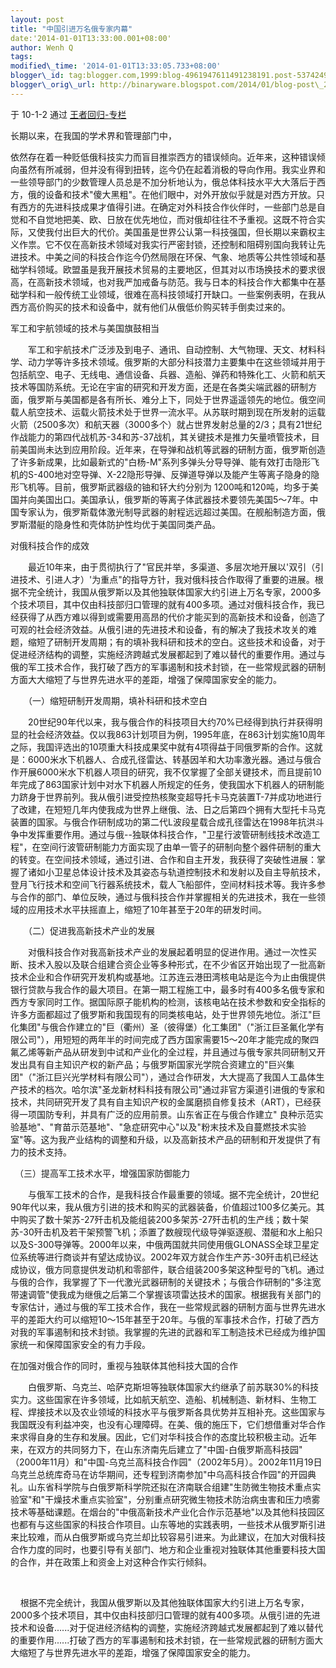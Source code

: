 ```yaml
--- 
layout: post 
title: "中国引进万名俄专家内幕" 
date:'2014-01-01T13:33:00.001+08:00' 
author: Wenh Q
tags:
modified\_time: '2014-01-01T13:33:05.733+08:00' 
blogger\_id: tag:blogger.com,1999:blog-4961947611491238191.post-5374249104149922374
blogger\_orig\_url: http://binaryware.blogspot.com/2014/01/blog-post\_2256.html
---
```

<div dir="ltr">

于 10-1-2 通过 [王者回归-专栏](http://blog.china.com/u/060604/863/)



长期以来，在我国的学术界和管理部门中，

<div>

依然存在着一种贬低俄科技实力而盲目推崇西方的错误倾向。近年来，这种错误倾向虽然有所减弱，但并没有得到扭转，迄今仍在起着消极的导向作用。我实业界和一些领导部门的少数管理人员总是不加分析地认为，俄总体科技水平大大落后于西方，俄的设备和技术"傻大黑粗"。在他们眼中，对外开放似乎就是对西方开放。只有西方的先进科技成果才值得引进。在确定对外科技合作伙伴时，一些部门总是自觉和不自觉地把美、欧、日放在优先地位，而对俄却往往不予重视。这既不符合实际，又使我付出巨大的代价。美国虽是世界公认第一科技强国，但长期以来霸权主义作祟。它不仅在高新技术领域对我实行严密封锁，还控制和阻碍别国向我转让先进技术。中美之间的科技合作迄今仍然局限在环保、气象、地质等公共性领域和基础学科领域。欧盟虽是我开展技术贸易的主要地区，但其对以市场换技术的要求很高，在高新技术领域，也对我严加戒备与防范。我与日本的科技合作大都集中在基础学科和一般传统工业领域，很难在高科技领域打开缺口。一些案例表明，在我从西方高价购买的技术和设备中，就有他们从俄低价购买转手倒卖过来的。

<div>

</div>

<div>

军工和宇航领域的技术与美国旗鼓相当

</div>

<div>



　　军工和宇航技术广泛涉及到电子、通讯、自动控制、大气物理、天文、材料科学、动力学等许多技术领域。俄罗斯的大部分科技潜力主要集中在这些领域并用于包括航空、电子、无线电、通信设备、兵器、造船、弹药和特殊化工、火箭和航天技术等国防系统。无论在宇宙的研究和开发方面，还是在各类尖端武器的研制方面，俄罗斯与美国都是各有所长、难分上下，同处于世界遥遥领先的地位。俄空间载人航空技术、运载火箭技术处于世界一流水平。从苏联时期到现在所发射的运载火箭（2500多次）和航天器（3000多个）就占世界发射总量的2/3；具有21世纪作战能力的第四代战机苏-34和苏-37战机，其关键技术是推力矢量喷管技术，目前美国尚未达到应用阶段。近年来，在导弹和战机等武器的研制方面，俄罗斯创造了许多新成果，比如最新式的"白杨-M"系列多弹头分导导弹、能有效打击隐形飞机的S-400地对空导弹、X-22隐形导弹、反弹道导弹以及能产生等离子隐身的隐形飞机等。目前，俄罗斯武器级的铀和钚大约分别为
1200吨和120吨，均多于美国并向美国出口。美国承认，俄罗斯的等离子体武器技术要领先美国5～7年。中国专家认为，俄罗斯载体激光制导武器的射程远远超过美国。在舰船制造方面，俄罗斯潜艇的隐身性和壳体防护性均优于美国同类产品。

</div>

<div>

</div>

<div>

对俄科技合作的成效

</div>

<div>



　　最近10年来，由于贯彻执行了"官民并举，多渠道、多层次地开展以'双引（引进技术、引进人才）'为重点"的指导方针，我对俄科技合作取得了重要的进展。根据不完全统计，我国从俄罗斯以及其他独联体国家大约引进上万名专家，2000多个技术项目，其中仅由科技部归口管理的就有400多项。通过对俄科技合作，我已经获得了从西方难以得到或需要用高昂的代价才能买到的高新技术和设备，创造了可观的社会经济效益。从俄引进的先进技术和设备，有的解决了我技术攻关的难题，缩短了研制开发周期；有的填补我科研和技术的空白。这些技术和设备，对于促进经济结构的调整，实施经济跨越式发展都起到了难以替代的重要作用。通过与俄的军工技术合作，我打破了西方的军事遏制和技术封锁，在一些常规武器的研制方面大大缩短了与世界先进水平的差距，增强了保障国家安全的能力。 

　　（一）缩短研制开发周期，填补科研和技术空白

　　20世纪90年代以来，我与俄合作的科技项目大约70%已经得到执行并获得明显的社会经济效益。仅以我863计划项目为例，1995年底，在863计划实施10周年之际，我国评选出的10项重大科技成果奖中就有4项得益于同俄罗斯的合作。这就是：6000米水下机器人、合成孔径雷达、转基因羊和大功率激光器。通过与俄合作开展6000米水下机器人项目的研究，我不仅掌握了全部关键技术，而且提前10年完成了863国家计划中对水下机器人所规定的任务，使我国水下机器人的研制能力跻身于世界前列。我从俄引进受控热核聚变超导托卡马克装置T-7并成功地进行了改建，在短短几年内使我成为世界上继俄、法、日之后第四个拥有大型托卡马克装置的国家。与俄合作研制成功的第二代L波段星载合成孔径雷达在1998年抗洪斗争中发挥重要作用。通过与俄--独联体科技合作，"卫星行波管研制线技术改造工程"，在空间行波管研制能力方面实现了由单一管子的研制向整个器件研制的重大的转变。在空间技术领域，通过引进、合作和自主开发，我获得了突破性进展：掌握了诸如小卫星总体设计技术及其姿态与轨道控制技术和发射以及自主导航技术，登月飞行技术和空间飞行器系统技术，载人飞船部件，空间材料技术等。我许多参与合作的部门、单位反映，通过与俄科技合作并掌握相关的先进技术，我在一些领域的应用技术水平扶摇直上，缩短了10年甚至于20年的研发时间。

</div>

<div>

</div>

<div>



　　（二）促进我高新技术产业的发展

</div>

<div>



　　对俄科技合作对我高新技术产业的发展起着明显的促进作用。通过一次性买断、技术入股以及联合组建合资企业等多种形式，在不少省区开始出现了一批高新技术企业和合作研究开发机构或基地。江苏连云港田湾核电站是迄今为止由俄提供银行贷款与我合作的最大项目。在第一期工程施工中，最多时有400多名俄专家和西方专家同时工作。据国际原子能机构的检测，该核电站在技术参数和安全指标的许多方面都超过了俄罗斯和我国现有的同类核电站，处于世界领先地位。浙江"巨化集团"与俄合作建立的"巨（衢州）圣（彼得堡）化工集团"（"浙江巨圣氟化学有限公司"），用短短的两年半的时间完成了西方国家需要15～20年才能完成的聚四氟乙烯等新产品从研发到中试和产业化的全过程，并且通过与俄专家共同研制又开发出具有自主知识产权的新产品；与俄罗斯国家光学院合资建立的"巨兴集团"（"浙江巨兴光学材料有限公司"），通过合作研发，大大提高了我国人工晶体生产技术的档次。哈尔滨"圣龙新材料科技有限公司"通过非官方渠道引进俄的专家和技术，共同研究开发了具有自主知识产权的金属磨损自修复技术（ART），已经获得一项国防专利，并具有广泛的应用前景。山东省正在与俄合作建立"
良种示范实验基地"、"育苗示范基地"、"急症研究中心"以及"粉末技术及自蔓燃技术实验室"等。这为我产业结构的调整和升级，以及高新技术产品的研制和开发提供了有力的技术支持。　　

</div>

<div>

</div>

<div>

　（三）提高军工技术水平，增强国家防御能力

</div>

<div>



　　与俄军工技术的合作，是我科技合作最重要的领域。据不完全统计，20世纪90年代以来，我从俄方引进的技术和购买的武器装备，价值超过100多亿美元。其中购买了数十架苏-27歼击机及能组装200多架苏-27歼击机的生产线；数十架苏-30歼击机及若干架预警飞机；添置了数艘现代级导弹驱逐舰、潜艇和水上船只以及S-300导弹等。2000年以来，中俄两国就共同使用俄GLONASS全球卫星定位系统等进行商谈并有望达成协议。2002年双方就合作生产苏-30歼击机已经达成协议，俄方同意提供发动机和零部件，联合组装200多架这种型号的飞机。通过与俄的合作，我掌握了下一代激光武器研制的关键技术；与俄合作研制的"多注宽带速调管"使我成为继俄之后第二个掌握该项雷达技术的国家。根据我有关部门的专家估计，通过与俄的军工技术合作，我在一些常规武器的研制方面与世界先进水平的差距大约可以缩短10～15年甚至于20年。与俄的军事技术合作，打破了西方对我的军事遏制和技术封锁。我掌握的先进的武器和军工制造技术已经成为维护国家统一和保障国家安全的有力手段。

</div>

<div>

</div>

<div>

在加强对俄合作的同时，重视与独联体其他科技大国的合作

</div>

<div>



　　白俄罗斯、乌克兰、哈萨克斯坦等独联体国家大约继承了前苏联30%的科技实力。这些国家在许多领域，比如航天航空、造船、机械制造、新材料、生物工程、焊接技术以及农业领域的科技水平与俄罗斯各具优势并互相补充。这些国家与我国既没有利益冲突，也没有心理障碍。在美、俄的施压下，它们想借重对华合作来求得自身的生存和发展。因此，它们对华科技合作的态度比较积极主动。近年来，在双方的共同努力下，在山东济南先后建立了"中国-白俄罗斯高科技园"
（2000年11月）和"中国-乌克兰高科技合作园"（2002年5月）。2002年11月19日乌克兰总统库奇马在访华期间，还专程到济南参加"中乌高科技合作园"的开园典礼。山东省科学院与白俄罗斯科学院还拟在济南联合组建"生防微生物技术重点实验室"和"干燥技术重点实验室"，分别重点研究微生物技术防治病虫害和压力喷雾技术等基础课题。在烟台的"中俄高新技术产业化合作示范基地"以及其他科技园区也都有与这些国家的科技合作项目。山东等地的实践表明，一些技术从俄罗斯引进来比较难，而从白俄罗斯或乌克兰却比较容易引进来。为此建议，在加大对俄科技合作力度的同时，也要引导有关部门、地方和企业重视对独联体其他重要科技大国的合作，并在政策上和资金上对这种合作实行倾斜。

</div>

<div>



 

   
根据不完全统计，我国从俄罗斯以及其他独联体国家大约引进上万名专家，2000多个技术项目，其中仅由科技部归口管理的就有400多项。从俄引进的先进技术和设备......对于促进经济结构的调整，实施经济跨越式发展都起到了难以替代的重要作用......打破了西方的军事遏制和技术封锁，在一些常规武器的研制方面大大缩短了与世界先进水平的差距，增强了保障国家安全的能力。

</div>

</div>

</div>
